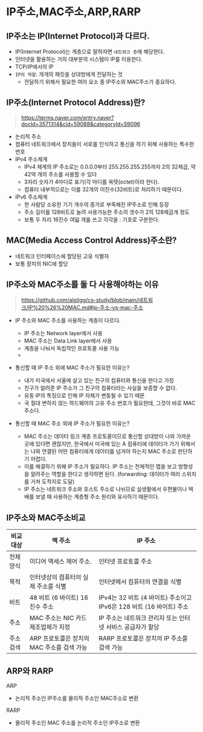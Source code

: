 # IP주소,MAC주소,ARP,RARP

## IP주소는 IP(Internet Protocol)과 다르다.

- IP(Internet Protocol)는 계층으로 말하자면 `네트워크 층`에 해당한다.
- 인터넷을 활용하는 거의 대부분의 시스템이 IP를 이용한다.
- TCP/IP에서의 IP
- `IP의 역할`: 개개의 패킷을 상대방에게 전달하는 것
  - 전달하기 위해서 필요한 여러 요소 중 IP주소와 MAC주소가 중요하다.

## IP주소(Internet Protocol Address)란?

> https://terms.naver.com/entry.naver?docId=3571314&cid=59088&categoryId=59096

- 논리적 주소
- 컴퓨터 네트워크에서 장치들이 서로를 인식하고 통신을 하기 위해 사용하는 특수한 번호
- IPv4 주소체계
  - IPv4 체계의 IP 주소로는 0.0.0.0부터 255.255.255.255까지 2의 32제곱, 약 42억 개의 주소를 사용할 수 있다
  - 3자리 숫자가 4마디로 표기(각 마디를 옥텟(octet)이라 한다).
  - 컴퓨터 내부적으로는 이를 32개의 이진수(32비트)로 처리하기 때문이다.
- IPv6 주소체계
  - 한 사람당 소유한 기기 개수의 증가로 부족해진 IP주소로 인해 등장
  - 주소 길이를 128비트로 늘려 사용가능한 주소의 갯수가 2의 128제곱개 정도
  - 보통 두 자리 16진수 여덟 개를 쓰고 각각을 : 기호로 구분한다.

## MAC(Media Access Control Address)주소란?

- 네트워크 인터페이스에 할당된 고유 식별자
- 보통 장치의 NIC에 할당

## IP주소와 MAC주소를 둘 다 사용해야하는 이유

> https://github.com/alstjgg/cs-study/blob/main/네트워크/IP%20%26%20MAC.md#ip-주소-vs-mac-주소

- IP 주소와 MAC 주소를 사용하는 계층이 다르다.

  - IP 주소는 Network layer에서 사용
  - MAC 주소는 Data Link layer에서 사용
  - 계층을 나눠서 독립적인 프로토콜 사용 가능
  -

- 통신할 때 IP 주소 외에 MAC 주소가 필요한 이유는?

  - 내가 미국에서 서울에 살고 있는 친구의 컴퓨터와 통신을 한다고 가정
  - 친구가 알려준 IP 주소가 그 친구의 컴퓨터라는 사실을 보증할 수 없다.
  - 유동 IP의 특징으로 인해 IP 자체가 변동될 수 있기 때문
  - 국 절대 변하지 않는 하드웨어의 고유 주소 번호가 필요한데, 그것이 바로 MAC 주소다.

- 통신할 때 MAC 주소 외에 IP 주소가 필요한 이유는?
  - MAC 주소는 데이터 링크 계층 프로토콜이므로 통신할 상대방이 나와 가까운 곳에 있다면 괜찮지만, 한국에서 미국에 있는 A 컴퓨터에 데이터가 가기 위해서는 나와 연결된 어떤 컴퓨터에게 데이터를 넘겨야 하는지 MAC 주소로 판단하기 어렵다.
  - 이를 해결하기 위해 IP 주소가 필요하다. IP 주소는 전체적인 맵을 보고 방향성을 알려주는 역할을 한다고 생각하면 된다. (forwarding: 데이터가 여러 스위치를 거쳐 도착지로 도달)
  - IP 주소는 네트워크 주소와 호스트 주소로 나뉘므로 실생활에서 우편물이나 택배를 보낼 때 사용하는 계층형 주소 원리와 유사하기 때문이다.

## IP주소와 MAC주소비교

| 비교 대상 | 맥 주소                                    | IP 주소                                                             |
| --------- | ------------------------------------------ | ------------------------------------------------------------------- |
| 전체양식  | 미디어 액세스 제어 주소.                   | 인터넷 프로토콜 주소                                                |
| 목적      | 인터넷상의 컴퓨터의 실제 주소를 식별       | 인터넷에서 컴퓨터의 연결을 식별                                     |
| 비트      | 48 비트 (6 바이트) 16 진수 주소            | IPv4는 32 비트 (4 바이트) 주소이고 IPv6은 128 비트 (16 바이트) 주소 |
| 주소      | MAC 주소는 NIC 카드 제조업체가 지정        | IP 주소는 네트워크 관리자 또는 인터넷 서비스 공급자가 할당          |
| 주소 검색 | ARP 프로토콜은 장치의 MAC 주소를 검색 가능 | RARP 프로토콜은 장치의 IP 주소를 검색 가능                          |

## ARP와 RARP

ARP

- 논리적 주소인 IP주소를 물리적 주소인 MAC주소로 변환

RARP

- 물리적 주소인 MAC 주소를 논리적 주소인 IP주소로 변환
